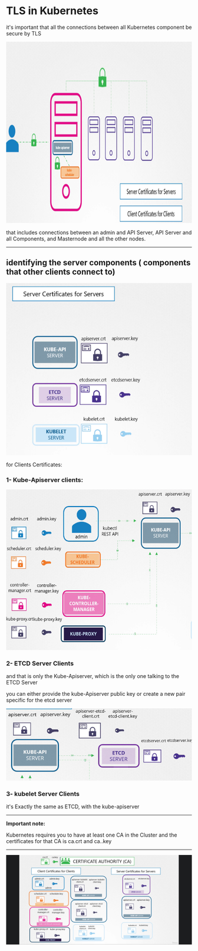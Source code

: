 # TLS in Kubernetes

it's important that all the connections between all Kubernetes component be secure by TLS

<img src="../../_resources/d830d90204b6980fcf50d232ef3453d7.png" alt="d830d90204b6980fcf50d232ef3453d7.png" width="962" height="492">

that includes connections between an admin and API Server, API Server and all Components, and Masternode and all the other nodes.

* * *

## identifying the server components ( components that other clients connect to)

<img src="../../_resources/2ff4cbfa17164e46994319e83f7e6300.png" alt="2ff4cbfa17164e46994319e83f7e6300.png" width="534" height="467">

for Clients Certificates:

### 1- Kube-Apiserver clients:

<img src="../../_resources/d1dced09bb35be83e464401fa8a902b9.png" alt="d1dced09bb35be83e464401fa8a902b9.png" width="582" height="436">

### 2- ETCD Server Clients

and that is only the Kube-Apiserver, which is the only one talking to the ETCD Server

you can either provide the kube-Apiserver public key or create a new pair specific for the etcd server

![d47a7781f9a7ad8086be98598dbb189b.png](../../_resources/d47a7781f9a7ad8086be98598dbb189b.png)

### 3- kubelet Server Clients

it's Exactly the same as ETCD, with the kube-apiserver

* * *

**Important note:**

Kubernetes requires you to have at least one CA in the Cluster and the certificates for that CA is ca.crt and ca..key

* * *

![93f82435e2fc3fd1193ee27cddee33e8.png](../../_resources/93f82435e2fc3fd1193ee27cddee33e8.png)
